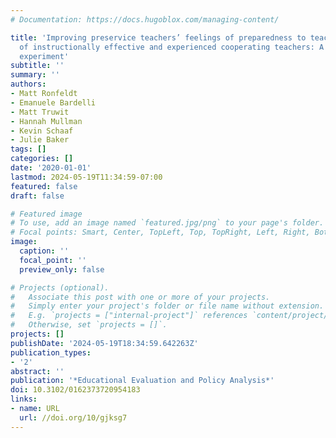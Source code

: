 ```yaml
---
# Documentation: https://docs.hugoblox.com/managing-content/

title: 'Improving preservice teachers’ feelings of preparedness to teach through recruitment
  of instructionally effective and experienced cooperating teachers: A randomized
  experiment'
subtitle: ''
summary: ''
authors:
- Matt Ronfeldt
- Emanuele Bardelli
- Matt Truwit
- Hannah Mullman
- Kevin Schaaf
- Julie Baker
tags: []
categories: []
date: '2020-01-01'
lastmod: 2024-05-19T11:34:59-07:00
featured: false
draft: false

# Featured image
# To use, add an image named `featured.jpg/png` to your page's folder.
# Focal points: Smart, Center, TopLeft, Top, TopRight, Left, Right, BottomLeft, Bottom, BottomRight.
image:
  caption: ''
  focal_point: ''
  preview_only: false

# Projects (optional).
#   Associate this post with one or more of your projects.
#   Simply enter your project's folder or file name without extension.
#   E.g. `projects = ["internal-project"]` references `content/project/deep-learning/index.md`.
#   Otherwise, set `projects = []`.
projects: []
publishDate: '2024-05-19T18:34:59.642263Z'
publication_types:
- '2'
abstract: ''
publication: '*Educational Evaluation and Policy Analysis*'
doi: 10.3102/0162373720954183
links:
- name: URL
  url: //doi.org/10/gjksg7
---
```

